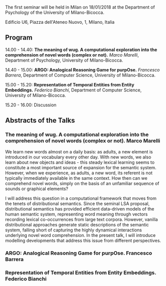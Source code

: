 The first seminar will be held in Milan on 18/01/2018 at the Department of Psychology of the University of Milano-Bicocca. 

Edificio U6, Piazza dell'Ateneo Nuovo, 1, Milano, Italia

## Program

14.00 - 14.40: **The meaning of wug. A computational exploration into the comprehension of novel words (complex or not).** *Marco Marelli*, Department of Psychology, University of Milano-Bicocca.

14.40 - 15.00: **ARGO: Analogical Reasoning Game for purpOse.** *Francesco Barrera*, Department of Computer Science, University of Milano-Bicocca.

15.00 - 15.20: **Representation of Temporal Entities from Entity Embeddings.** *Federico Bianchi*, Department of Computer Science, University of Milano-Bicocca.

15.20 - 16.00: Discussion

## Abstracts of the Talks

### The meaning of wug. A computational exploration into the comprehension of novel words (complex or not). Marco Marelli

We learn new words almost on a daily basis: as adults, a new element is introduced in our vocabulary every other day. With new words, we also learn about new objects and ideas - this steady lexical learning seems to constitute a most important source of expansion for the semantic system. However, when we experience, as adults, a new word, its referent is not typically immediately available in the same context. How then can we comprehend novel words, simply on the basis of an unfamiliar sequence of sounds or graphical elements?

I will address this question in a computational framework that moves from the tenets of distributional semantics. Since the seminal LSA proposal, distributional semantics has provided efficient data-driven models of the human semantic system, representing word meaning through vectors recording lexical co-occurrences from large text corpora. However, vanilla distributional approaches generate static descriptions of the semantic system, falling short of capturing the highly dynamical interactions underlying novel word comprehension. In the present talk, I will introduce modelling developments that address this issue from different perspectives.

### ARGO: Analogical Reasoning Game for purpOse. Francesco Barrera

### Representation of Temporal Entities from Entity Embeddings. Federico Bianchi